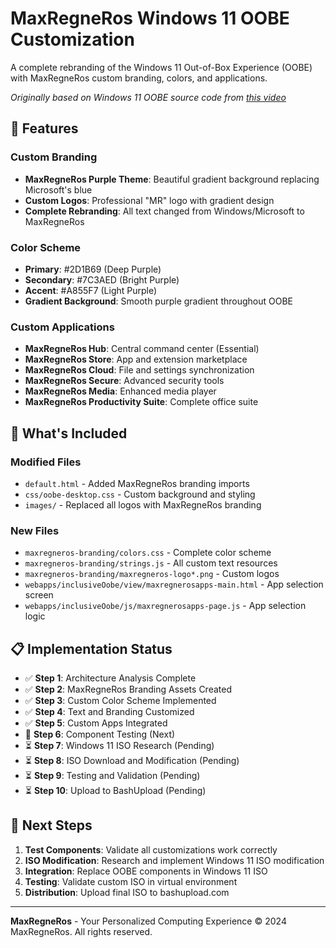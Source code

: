# MaxRegneRos Windows 11 OOBE Customization

A complete rebranding of the Windows 11 Out-of-Box Experience (OOBE) with MaxRegneRos custom branding, colors, and applications.

*Originally based on Windows 11 OOBE source code from [this video](https://go.enderman.ch/aMawC)*

## 🎨 Features

### Custom Branding
- **MaxRegneRos Purple Theme**: Beautiful gradient background replacing Microsoft's blue
- **Custom Logos**: Professional "MR" logo with gradient design
- **Complete Rebranding**: All text changed from Windows/Microsoft to MaxRegneRos

### Color Scheme
- **Primary**: #2D1B69 (Deep Purple)
- **Secondary**: #7C3AED (Bright Purple)
- **Accent**: #A855F7 (Light Purple)
- **Gradient Background**: Smooth purple gradient throughout OOBE

### Custom Applications
- **MaxRegneRos Hub**: Central command center (Essential)
- **MaxRegneRos Store**: App and extension marketplace
- **MaxRegneRos Cloud**: File and settings synchronization
- **MaxRegneRos Secure**: Advanced security tools
- **MaxRegneRos Media**: Enhanced media player
- **MaxRegneRos Productivity Suite**: Complete office suite

## 🚀 What's Included

### Modified Files
- `default.html` - Added MaxRegneRos branding imports
- `css/oobe-desktop.css` - Custom background and styling
- `images/` - Replaced all logos with MaxRegneRos branding

### New Files
- `maxregneros-branding/colors.css` - Complete color scheme
- `maxregneros-branding/strings.js` - All custom text resources
- `maxregneros-branding/maxregneros-logo*.png` - Custom logos
- `webapps/inclusiveOobe/view/maxregnerosapps-main.html` - App selection screen
- `webapps/inclusiveOobe/js/maxregnerosapps-page.js` - App selection logic

## 📋 Implementation Status

- ✅ **Step 1**: Architecture Analysis Complete
- ✅ **Step 2**: MaxRegneRos Branding Assets Created
- ✅ **Step 3**: Custom Color Scheme Implemented
- ✅ **Step 4**: Text and Branding Customized
- ✅ **Step 5**: Custom Apps Integrated
- 🔄 **Step 6**: Component Testing (Next)
- ⏳ **Step 7**: Windows 11 ISO Research (Pending)
- ⏳ **Step 8**: ISO Download and Modification (Pending)
- ⏳ **Step 9**: Testing and Validation (Pending)
- ⏳ **Step 10**: Upload to BashUpload (Pending)

## 🎯 Next Steps

1. **Test Components**: Validate all customizations work correctly
2. **ISO Modification**: Research and implement Windows 11 ISO modification
3. **Integration**: Replace OOBE components in Windows 11 ISO
4. **Testing**: Validate custom ISO in virtual environment
5. **Distribution**: Upload final ISO to bashupload.com

---

**MaxRegneRos** - Your Personalized Computing Experience
© 2024 MaxRegneRos. All rights reserved.
